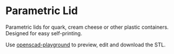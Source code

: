 # Parametric Lid

Parametric lids for quark, cream cheese or other plastic containers. Designed for easy self-printing.

Use [openscad-playground](https://ochafik.com/openscad2/#%7B%22params%22%3A%7B%22sourcePath%22%3A%22%2Fplayground.scad%22%2C%22source%22%3A%22%2F%2F%20%23%20Parametric%20lid%5Cn%5Cn%2F%2F%20MILFINA%20Speisetopfen%5Cnl%20%3D%20110%3B%20w%20%3D%2082%3B%20r%20%3D%2016%3B%20h%20%3D%204%3B%20d%20%3D%201%3B%5Cn%5Cn%2F%2F%20ZZU%20BIO-Speisetopfen%5Cn%2F%2F%20l%20%3D%20117%3B%20w%20%3D%2083%3B%20r%20%3D%2010%3B%20h%20%3D%207%3B%20d%20%3D%201%3B%5Cn%5Cn%24fn%20%3D%2064%3B%5Cn%5Cnmodule%20rbox(w%2C%20l%2C%20r)%20%7B%5Cn%20%20union()%7B%5Cn%20%20%20%20translate(%5B0%2C%200%2C%200%5D)%20circle(r%20%3D%20r)%3B%5Cn%20%20%20%20translate(%5Bw%20-%202*r%2C%200%2C%200%5D)%20circle(r%20%3D%20r)%3B%5Cn%20%20%20%20translate(%5Bw%20-%202*r%2C%20l-2*r%2C%200%5D)%20circle(r%20%3D%20r)%3B%5Cn%20%20%20%20translate(%5B0%2C%20l-2*r%2C%200%5D)%20circle(r%20%3D%20r)%3B%5Cn%20%20%20%20translate(%5B0%2C%20-r%2C%200%5D)%20square(%5Bw-2*r%2Cl%5D)%3B%5Cn%20%20%20%20translate(%5B-r%2C%200%2C%200%5D)%20square(%5Bw%2Cl-2*r%5D)%3B%5Cn%20%20%7D%5Cn%7D%5Cn%5Cndifference()%20%7B%5Cn%20%20translate(%5B0%2C%200%2C%20-d%5D)%5Cn%20%20linear_extrude(height%20%3D%20h%2Bd)%20%5Cn%20%20rbox(w%2B2*d%2C%20l%2B2*d%2C%20r%2Bd)%3B%5Cn%20%20linear_extrude(height%20%3D%20h)%5Cn%20%20rbox(w%2C%20l%2C%20r)%3B%5Cn%7D%22%2C%22features%22%3A%5B%22manifold%22%2C%22fast-csg%22%2C%22lazy-union%22%5D%7D%2C%22view%22%3A%7B%22layout%22%3A%7B%22mode%22%3A%22multi%22%2C%22focus%22%3Afalse%2C%22editor%22%3Atrue%2C%22viewer%22%3Atrue%2C%22customizer%22%3Afalse%7D%2C%22color%22%3A%22%23f9d72c%22%2C%22showAxes%22%3Atrue%2C%22showShadows%22%3Atrue%2C%22lineNumbers%22%3Afalse%7D%7D) to preview, edit and download the STL.
